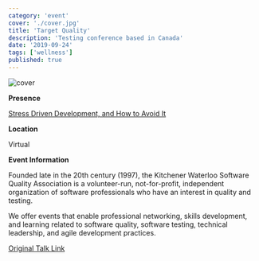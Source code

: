 ```yaml
---
category: 'event'
cover: './cover.jpg'
title: 'Target Quality'
description: 'Testing conference based in Canada'
date: '2019-09-24'
tags: ['wellness']
published: true
---
```

![cover](./cover.jpg)

**Presence**

[Stress Driven Development, and How to Avoid It]() 

**Location**

Virtual

**Event Information**

Founded late in the 20th century (1997), the Kitchener Waterloo Software Quality Association is a volunteer-run, not-for-profit, independent organization of software professionals who have an interest in quality and testing.

We offer events that enable professional networking, skills development, and learning related to software quality, software testing, technical leadership, and agile development practices.

[Original Talk Link](https://kwsqa.org/past-conferences/tq2019/schedule/)